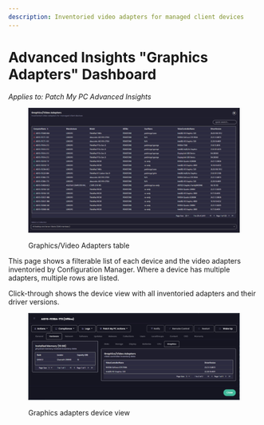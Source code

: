 ```yaml
---
description: Inventoried video adapters for managed client devices
---
```


# Advanced Insights "Graphics Adapters" Dashboard

_Applies to: Patch My PC Advanced Insights_

<figure><img src="../../../.gitbook/assets/image (1536).png" alt=""><figcaption><p>Graphics/Video Adapters table</p></figcaption></figure>

This page shows a filterable list of each device and the video adapters inventoried by Configuration Manager. Where a device has multiple adapters, multiple rows are listed.&#x20;

Click-through shows the device view with all inventoried adapters and their driver versions.

<figure><img src="../../../.gitbook/assets/image (1537).png" alt=""><figcaption><p>Graphics adapters device view</p></figcaption></figure>
